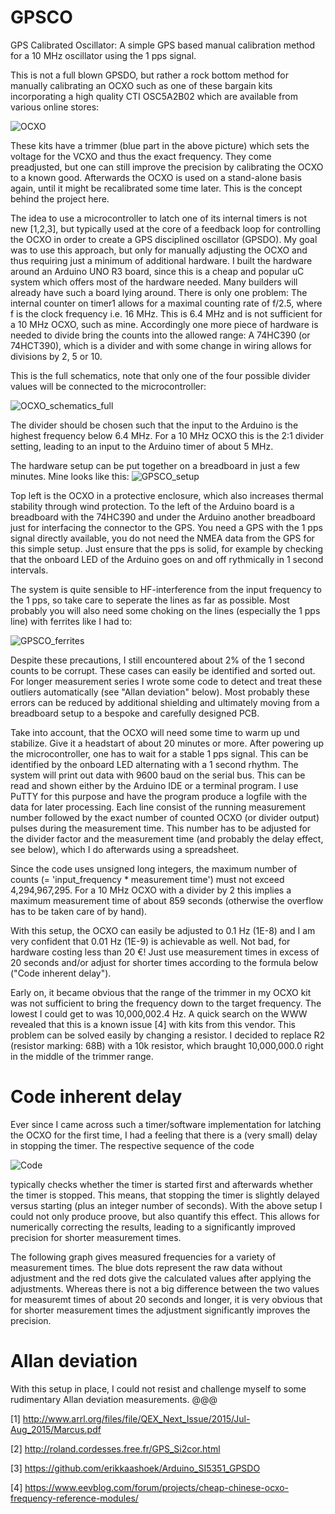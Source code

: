 # GPSCO
GPS Calibrated Oscillator: A simple GPS based manual calibration method for a 10 MHz oscillator using the 1 pps signal.

This is not a full blown GPSDO, but rather a rock bottom method for manually calibrating an OCXO such
as one of these bargain kits incorporating a high quality CTI OSC5A2B02 which are available from various online stores:

![OCXO](https://github.com/christophschwaerzler/GPSCO/assets/151140591/9bcd4fed-32d4-4c5d-ad9c-726201224459)

These kits have a trimmer (blue part in the above picture) which sets the voltage for the VCXO and thus the exact frequency.
They come preadjusted, but one can still improve the precision by calibrating the OCXO to a known good.
Afterwards the OCXO is used on a stand-alone basis again, until it might be recalibrated some time later.
This is the concept behind the project here.


The idea to use a microcontroller to latch one of its internal timers is not new [1,2,3], but typically used at the
core of a feedback loop for controlling the OCXO in order to create a GPS disciplined oscillator (GPSDO). My goal
was to use this approach, but only for manually adjusting the OCXO and thus requiring just a minimum of additional
hardware.
I built the hardware around an Arduino UNO R3 board, since this is a cheap and popular uC system which offers most of
the hardware needed. Many builders will already have such a board lying around. There is only one problem:
The internal counter on timer1 allows for a maximal counting rate of f/2.5, where f is the clock frequency i.e. 16 MHz.
This is 6.4 MHz and is not sufficient for a 10 MHz OCXO, such as mine. Accordingly one more piece of hardware is needed
to divide bring the counts into the allowed range: A 74HC390 (or 74HCT390), which is a divider and with some change in
wiring allows for divisions by 2, 5 or 10.

This is the full schematics, note that only one of the four possible divider values will be connected to the microcontroller:

![OCXO_schematics_full](https://github.com/christophschwaerzler/GPSCO/assets/151140591/23832137-ae0a-4a30-8c26-318da26e637a)

The divider should be chosen such that the input to the Arduino is the highest frequency below 6.4 MHz. For a
10 MHz OCXO this is the 2:1 divider setting, leading to an input to the Arduino timer of about 5 MHz.

The hardware setup can be put together on a breadboard in just a few minutes. Mine looks like this:
![GPSCO_setup](https://github.com/christophschwaerzler/GPSCO/assets/151140591/38020d42-44e5-461f-b481-1b859744947c)

Top left is the OCXO in a protective enclosure, which also increases thermal stability through wind protection.
To the left of the Arduino board is a breadboard with the 74HC390 and under the Arduino another breadboard just
for interfacing the connector to the GPS. You need a GPS with the 1 pps signal directly available, you do not
need the NMEA data from the GPS for this simple setup. Just ensure that the pps is solid, for example by checking
that the onboard LED of the Arduino goes on and off rythmically in 1 second intervals.

The system is quite sensible to HF-interference from the input frequency to the 1 pps, so take care to seperate the lines as
far as possible. Most probably you will also need some choking on the lines (especially the 1 pps line) with ferrites
like I had to:

![GPSCO_ferrites](https://github.com/christophschwaerzler/GPSCO/assets/151140591/d6658d51-1d59-4ee9-bc1d-f81a0125335e)

Despite these precautions, I still encountered about 2% of the 1 second counts to be corrupt. These cases can easily be 
identified and sorted out. For longer measurement series I wrote some code to detect and treat these outliers 
automatically (see "Allan deviation" below). Most probably these errors can be reduced by additional shielding and
ultimately moving from a breadboard setup to a bespoke and carefully designed PCB.

Take into account, that the OCXO will need some time to warm up und stabilize. Give it a headstart of about 20 minutes or more.
After powering up the microcontroller, one has to wait for a stable 1 pps signal. This can be identified by the onboard
LED alternating with a 1 second rhythm. The system will print out data with 9600 baud on the serial bus. This can be
read and shown either by the Arduino IDE or a terminal program. I use PuTTY for this purpose and have the program
produce a logfile with the data for later processing. Each line consist of the running measurement number followed by
the exact number of counted OCXO (or divider output) pulses during the measurement time. This number has to be adjusted
for the divider factor and the measurement time (and probably the delay effect, see below), which I do afterwards using
a spreadsheet.

Since the code uses unsigned long integers, the maximum number of counts (= 'input_frequency * measurement time') must
not exceed 4,294,967,295. For a 10 MHz OCXO with a divider by 2 this implies a maximum measurement time of about
859 seconds (otherwise the overflow has to be taken care of by hand).

With this setup, the OCXO can easily be adjusted to 0.1 Hz (1E-8) and I am very confident that 0.01 Hz (1E-9) is
achievable as well. Not bad, for hardware costing less than 20 €! Just use measurement times in excess of 20 seconds
and/or adjust for shorter times according to the formula below ("Code inherent delay").
 
Early on, it became obvious that the range of the trimmer in my OCXO kit was not sufficient to bring the frequency down
to the target frequency. The lowest I could get to was 10,000,002.4 Hz. A quick search on the WWW revealed that this is
a known issue [4] with kits from this vendor. This problem can be solved easily by changing a resistor. I decided to replace
R2 (resistor marking: 68B) with a 10k resistor, which braught 10,000,000.0 right in the middle of the trimmer range.

# Code inherent delay

Ever since I came across such a timer/software implementation for latching the OCXO for the first time, I had a feeling
that there is a (very small) delay in stopping the timer. The respective sequence of the code

![Code](https://github.com/christophschwaerzler/GPSCO/assets/151140591/058534f5-c5ef-49ca-9110-84dd6a31d0d9)

typically checks whether the timer is started first and afterwards whether the timer is stopped. This means, that stopping 
the timer is slightly delayed versus starting (plus an integer number of seconds). With the above setup I could
not only produce proove, but also quantify this effect. This allows for numerically correcting the results, leading to a significantly
improved precision for shorter measurement times.

The following graph gives measured frequencies for a variety of measurement times. The blue dots represent the raw data without adjustment
and the red dots give the calculated values after applying the adjustments. Whereas there is not a big difference between the two values
for measuremt times of about 20 seconds and longer, it is very obvious that for shorter measurement times the adjustment significantly
improves the precision.

# Allan deviation

With this setup in place, I could not resist and challenge myself to some rudimentary Allan deviation measurements. @@@

[1] http://www.arrl.org/files/file/QEX_Next_Issue/2015/Jul-Aug_2015/Marcus.pdf

[2] http://roland.cordesses.free.fr/GPS_Si2cor.html

[3] https://github.com/erikkaashoek/Arduino_SI5351_GPSDO

[4] https://www.eevblog.com/forum/projects/cheap-chinese-ocxo-frequency-reference-modules/
